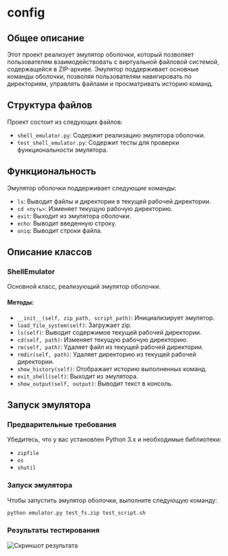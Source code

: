 # config

## Общее описание
Этот проект реализует эмулятор оболочки, который позволяет пользователям взаимодействовать с виртуальной файловой системой, содержащейся в ZIP-архиве. Эмулятор поддерживает основные команды оболочки, позволяя пользователям навигировать по директориям, управлять файлами и просматривать историю команд.

## Структура файлов
Проект состоит из следующих файлов:
- `shell_emulator.py`: Содержит реализацию эмулятора оболочки.
- `test_shell_emulator.py`: Содержит тесты для проверки функциональности эмулятора.

## Функциональность
Эмулятор оболочки поддерживает следующие команды:
- `ls`: Выводит файлы и директории в текущей рабочей директории.
- `cd <путь>`: Изменяет текущую рабочую директорию.
- `exit`: Выходит из эмулятора оболочки.
- `echo`: Выводит введенную строку.
- `uniq`: Выводит строки файла.

## Описание классов

### ShellEmulator
Основной класс, реализующий эмулятор оболочки.

#### Методы:
- `__init__(self, zip_path, script_path)`: Инициализирует эмулятор.
- `load_file_system(self)`: Загружает zip.
- `ls(self)`: Выводит содержимое текущей рабочей директории.
- `cd(self, path)`: Изменяет текущую рабочую директорию.
- `rm(self, path)`: Удаляет файл из текущей рабочей директории.
- `rmdir(self, path)`: Удаляет директорию из текущей рабочей директории.
- `show_history(self)`: Отображает историю выполненных команд.
- `exit_shell(self)`: Выходит из эмулятора.
- `show_output(self, output)`: Выводит текст в консоль.

## Запуск эмулятора

### Предварительные требования
Убедитесь, что у вас установлен Python 3.x и необходимые библиотеки:
- `zipfile`
- `os`
- `shutil`

### Запуск эмулятора
Чтобы запустить эмулятор оболочки, выполните следующую команду:
```bash
python emulator.py test_fs.zip test_script.sh
```
### Результаты тестирования
![Скриншот результата](photo/Снимок%20экрана%202024-10-17%20123524.png)
